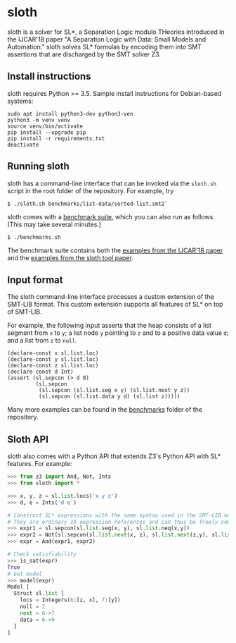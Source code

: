 # sloth
sloth is a solver for SL*, a Separation Logic modulo THeories introduced in the IJCAR'18 paper "A Separation Logic with Data: Small Models and Automation." sloth solves SL* formulas by encoding them into SMT assertions that are discharged by the SMT solver Z3.

## Install instructions

sloth requires Python >= 3.5. Sample install instructions for Debian-based systems:

```
sudo apt install python3-dev python3-ven
python3 -m venv venv
source venv/bin/activate
pip install --upgrade pip
pip install -r requirements.txt
deactivate
```

## Running sloth

sloth has a command-line interface that can be invoked via the `sloth.sh` script in the root folder of the repository. For example, try

```
$ ./sloth.sh benchmarks/list-data/sorted-list.smt2`
```

sloth comes with a [benchmark suite](https://github.com/katelaan/sloth/tree/master/benchmarks), which you can also run as follows. (This may take several minutes.)

```
$ ./benchmarks.sh
```
The benchmark suite contains both the [examples from the IJCAR'18 paper](https://github.com/katelaan/sloth/tree/master/benchmarks/examples-paper) and the [examples from the sloth tool paper](https://github.com/katelaan/sloth/tree/master/benchmarks/toolpaper-examples).

## Input format

The sloth command-line interface processes a custom extension
of the SMT-LIB format. This custom extension
supports all features of SL* on top of SMT-LIB.

For example, the following input asserts that the heap consists of a list segment from `x` to `y`; a list node `y` pointing to `z` and to a positive data value `d`; and a list from `z` to `null`.

```smt
(declare-const x sl.list.loc)
(declare-const y sl.list.loc)
(declare-const z sl.list.loc)
(declare-const d Int)
(assert (sl.sepcon (> d 0)
         (sl.sepcon
          (sl.sepcon (sl.list.seg x y) (sl.list.next y z))
          (sl.sepcon (sl.list.data y d) (sl.list z)))))
```

Many more examples can be found in the [benchmarks](https://github.com/katelaan/sloth/tree/master/benchmarks) folder of the repository.

## Sloth API

sloth also comes with a Python API that extends Z3's Python API with SL* features. For example:

```python
>>> from z3 import And, Not, Ints
>>> from sloth import *

>>> x, y, z = sl.list.locs('x y z')
>>> d, e = Ints('d e')

# Construct SL* expressions with the same syntax used in the SMT-LIB extension
# They are ordinary z3 expression references and can thus be freely combined with z3 expressions
>>> expr1 = sl.sepcon(sl.list.seg(x, y), sl.list.neq(x,y))
>>> expr2 = Not(sl.sepcon(sl.list.next(x, z), sl.list.next(z,y), sl.list.data(x,d), sl.list.data(y,e)))
>>> expr = And(expr1, expr2)

# Check satisfiability
>>> is_sat(expr)
True
# Get model
>>> model(expr)
Model [
  Struct sl.list [
    locs = Integers(6:[z, x], 7:[y])
    null = 2
    next = 6->7
    data = 6->9
  ]
]
```
